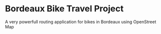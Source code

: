 # Bordeaux Bike Travel Project
A very powerfull routing application for bikes in Bordeaux using OpenStreet Map
